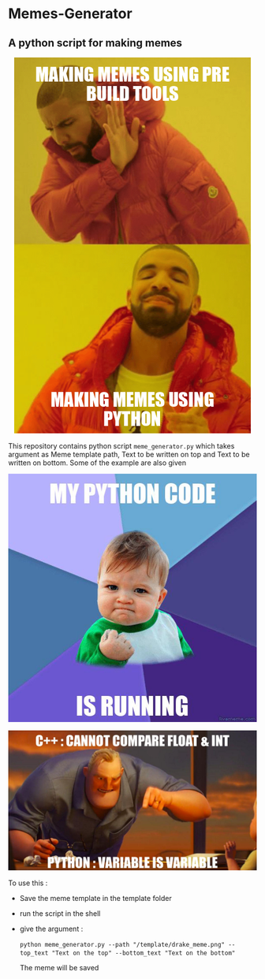 # Memes-Generator
## A python script for making memes
<p align="center">
  <img src="https://github.com/samarthgupta0309/Memes-Generator/blob/main/Examples/Example%201.png" />
</p>

This repository contains python script `meme_generator.py` which takes argument as Meme template path, Text to be written on top and Text to be written on bottom. 
Some of the example are also given

<p align="center">    
    <img src="https://raw.githubusercontent.com/samarthgupta0309/Memes-Generator/main/Examples/Example%202.jpg" />
                                                                                                               </p>
                                                                                                               <p align = "center">
    <img src="https://raw.githubusercontent.com/samarthgupta0309/Memes-Generator/main/Examples/Example%203.jpg" />
</p>

To use this :
- Save the meme template in the template folder
- run the script in the shell
- give the argument :

  ``` python meme_generator.py --path "/template/drake_meme.png" --top_text "Text on the top" --bottom_text "Text on the bottom" ``` 
  
  The meme will be saved
